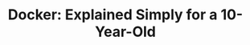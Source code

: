---
title: 'Docker: Explained Simply for a 10-Year-Old'
description: 'Explain Docker to a 10-year-old.'
link: 'https://aws.plainenglish.io/docker-explained-simply-for-a-10-year-old-the-magic-box-for-computer-programs-94452b930d6b'
imageURL: 'https://res.cloudinary.com/dc6mrv5cb/image/upload/v1718793875/personal-resources/learning/aws.plainenglish.io_docker-explained-simply-for-a-10-year-old-the-magic-box-for-computer-programs-94452b930d6b_nimrsf_z85jp6.webp'
---